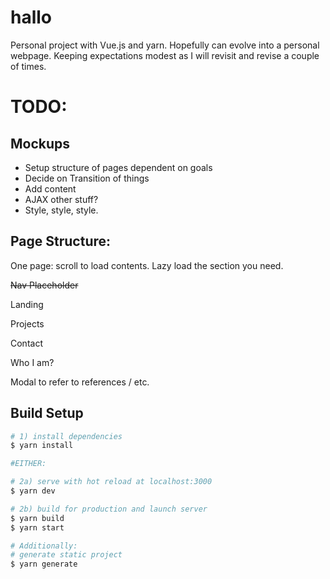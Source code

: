 # hallo

Personal project with Vue.js and yarn.  Hopefully can evolve into a personal webpage.
Keeping expectations modest as I will revisit and revise a couple of times.

# TODO:
## Mockups
* Setup structure of pages dependent on goals
* Decide on Transition of things
* Add content
* AJAX other stuff?
* Style, style, style.

## Page Structure: 
One page:  scroll to load contents.  Lazy load the section you need.

~~Nav Placeholder~~

Landing

Projects

Contact

Who I am?

Modal to refer to references / etc.

## Build Setup

``` bash
# 1) install dependencies
$ yarn install

#EITHER:

# 2a) serve with hot reload at localhost:3000
$ yarn dev

# 2b) build for production and launch server
$ yarn build
$ yarn start

# Additionally: 
# generate static project
$ yarn generate
```

